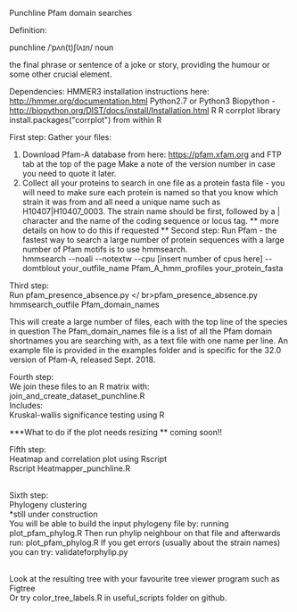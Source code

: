 Punchline Pfam domain searches

Definition:

punchline
/ˈpʌn(t)ʃlʌɪn/
noun

the final phrase or sentence of a joke or story, providing the humour or some other crucial element.


Dependencies:
HMMER3  installation instructions here: http://hmmer.org/documentation.html
Python2.7 or Python3
Biopython - http://biopython.org/DIST/docs/install/Installation.html
R
R corrplot library  install.packages("corrplot") from within R

First step:
Gather your files:
1. Download Pfam-A database from here: https://pfam.xfam.org and FTP tab at the top of the page
                Make a note of the version number in case you need to quote it later.
2. Collect all your proteins to search in one file as a protein fasta file - you will need to make sure each protein is named so that you know which strain it was from and all need a unique name such as H10407|H10407_0003.  The strain name should be first, followed by a | character and the name of the coding sequence or locus tag.
** more details on how to do this if requested **
Second step:
        Run Pfam - the fastest way to search a large number of protein sequences with a large number of Pfam motifs is to use hmmsearch.  
hmmsearch --noali --notextw --cpu [insert number of cpus here] --domtblout your_outfile_name Pfam_A_hmm_profiles your_protein_fasta

Third step:
</br>     Run pfam_presence_absence.py
</ br>pfam_presence_absence.py hmmsearch_outfile Pfam_domain_names

This will create a large number of files, each with the top line of the species in question
The Pfam_domain_names file is a list of all the Pfam domain shortnames you are searching with, as a text file with one name per line.  An example file is provided in the examples folder and is specific for the 32.0 version of Pfam-A, released Sept. 2018.

Fourth step:
</br>         We join these files to an R matrix with:
</br> join_and_create_dataset_punchline.R
</br>       Includes:
</br>   Kruskal-wallis significance testing using R

***What to do if the plot needs resizing ** coming soon!!

Fifth step:
</br>          Heatmap and correlation plot using Rscript
</br>Rscript Heatmapper_punchline.R

</br>Sixth step:
</br>          Phylogeny clustering
</br>*still under construction
</br>You will be able to build the input phylogeny file by: running plot_pfam_phylog.R
Then run phylip neighbour on that file and afterwards run: plot_pfam_phylog.R
If you get errors (usually about the strain names) you can try: validateforphylip.py

</br>Look at the resulting tree with your favourite tree viewer program such as Figtree
</br>Or try color_tree_labels.R in useful_scripts folder on github.
         
